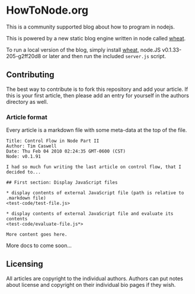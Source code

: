 # HowToNode.org

This is a community supported blog about how to program in nodejs.

This is powered by a new static blog engine written in node called [wheat][].

To run a local version of the blog, simply install [wheat][], node.JS v0.1.33-205-g2ff20d8 or later and then run the included `server.js` script.

[wheat]: http://github.com/creationix/wheat

## Contributing

The best way to contribute is to fork this repository and add your article.  If this is your first article, then please add an entry for yourself in the authors directory as well.

### Article format

Every article is a markdown file with some meta-data at the top of the file.

    Title: Control Flow in Node Part II
    Author: Tim Caswell
    Date: Thu Feb 04 2010 02:24:35 GMT-0600 (CST)
    Node: v0.1.91

    I had so much fun writing the last article on control flow, that I decided to...

    ## First section: Display JavaScript files
    
    * display contents of external JavaScript file (path is relative to .markdown file)
    <test-code/test-file.js>

    * display contents of external JavaScript file and evaluate its contents 
    <test-code/evaluate-file.js*>

    More content goes here.

More docs to come soon...

## Licensing

All articles are copyright to the individual authors.  Authors can put notes about license and copyright on their individual bio pages if they wish.